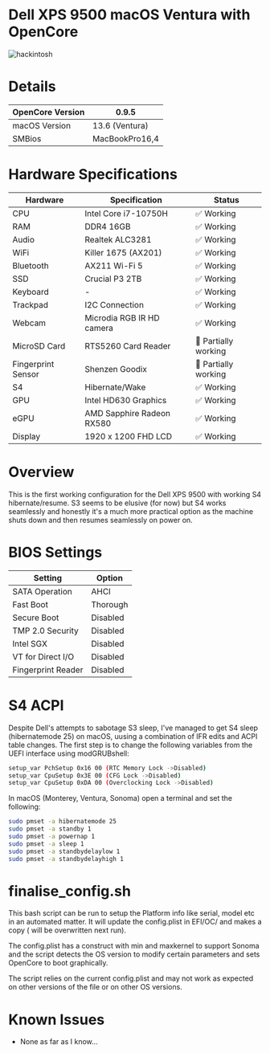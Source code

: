 # Dell XPS 9500 macOS Ventura with OpenCore

![hackintosh](./screenshot.png)

# Details

| OpenCore Version | 0.9.5 |
| --- | --- |
| macOS Version | 13.6 (Ventura) |
| SMBios | MacBookPro16,4 |

# Hardware Specifications

| Hardware | Specification | Status |
| --- | --- | --- |
| CPU | Intel Core i7-10750H | ✅ Working |
| RAM | DDR4 16GB | ✅ Working |
| Audio | Realtek ALC3281 | ✅ Working |
| WiFi | Killer 1675 (AX201) | ✅ Working |
| Bluetooth | AX211 Wi-Fi 5 | ✅ Working |
| SSD | Crucial P3 2TB | ✅ Working |
| Keyboard | - | ✅ Working |
| Trackpad | I2C Connection | ✅ Working |
| Webcam | Microdia RGB IR HD camera | ✅ Working |
| MicroSD Card | RTS5260 Card Reader | 🔶 Partially working |
| Fingerprint Sensor | Shenzen Goodix | 🔶 Partially working |
| S4 | Hibernate/Wake | ✅ Working |
| GPU | Intel HD630 Graphics | ✅ Working |
| eGPU | AMD Sapphire Radeon RX580 | ✅ Working |
| Display | 1920 x 1200 FHD LCD | ✅ Working |

# Overview

This is the first working configuration for the Dell XPS 9500 with working S4 hibernate/resume. S3 seems to be elusive (for now) but S4 works seamlessly and honestly it's a much more practical option as the machine shuts down and then resumes seamlessly on power on.

# BIOS Settings

| Setting | Option |
| --- | --- |
| SATA Operation | AHCI |
| Fast Boot | Thorough |
| Secure Boot | Disabled |
| TMP 2.0 Security | Disabled |
| Intel SGX | Disabled |
| VT for Direct I/O | Disabled |
| Fingerprint Reader | Disabled |

# S4 ACPI
Despite Dell's attempts to sabotage S3 sleep, I've managed to get S4 sleep 
(hibernatemode 25) on macOS, uusing a combination of IFR edits 
and ACPI table changes. The first step is to change the following 
variables from the UEFI interface using modGRUBshell:

```bash
setup_var PchSetup 0x16 00 (RTC Memory Lock ->Disabled)
setup_var CpuSetup 0x3E 00 (CFG Lock ->Disabled)
setup_var CpuSetup 0xDA 00 (Overclocking Lock ->Disabled)
```

In macOS (Monterey, Ventura, Sonoma) open a terminal and set the following:

```bash
sudo pmset -a hibernatemode 25
sudo pmset -a standby 1
sudo pmset -a powernap 1
sudo pmset -a sleep 1
sudo pmset -a standbydelaylow 1
sudo pmset -a standbydelayhigh 1
```

# finalise_config.sh
This bash script can be run to setup the Platform info like serial, model etc in an automated matter.
It will update the config.plist in EFI/OC/ and makes a copy ( will be overwritten next run).

The config.plist has a construct with min and maxkernel to support Sonoma and the script detects the OS version to modify certain parameters and sets OpenCore to boot graphically.

The script relies on the current config.plist and may not work as expected on other versions of the file or on other OS versions.

# Known Issues

- None as far as I know...


